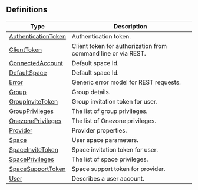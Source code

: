 
<a name="definitions"></a>
## Definitions

|Type|Description|
|---|---|
|[AuthenticationToken](definitions/AuthenticationToken.md)|Authentication token.|
|[ClientToken](definitions/ClientToken.md)|Client token for authorization from command line or via REST.|
|[ConnectedAccount](definitions/ConnectedAccount.md)|Default space Id.|
|[DefaultSpace](definitions/DefaultSpace.md)|Default space Id.|
|[Error](definitions/Error.md)|Generic error model for REST requests.|
|[Group](definitions/Group.md)|Group details.|
|[GroupInviteToken](definitions/GroupInviteToken.md)|Group invitation token for user.|
|[GroupPrivileges](definitions/GroupPrivileges.md)|The list of group privileges.|
|[OnezonePrivileges](definitions/OnezonePrivileges.md)|The list of Onezone privileges.|
|[Provider](definitions/Provider.md)|Provider properties.|
|[Space](definitions/Space.md)|User space parameters.|
|[SpaceInviteToken](definitions/SpaceInviteToken.md)|Space invitation token for user.|
|[SpacePrivileges](definitions/SpacePrivileges.md)|The list of space privileges.|
|[SpaceSupportToken](definitions/SpaceSupportToken.md)|Space support token for provider.|
|[User](definitions/User.md)|Describes a user account.|



